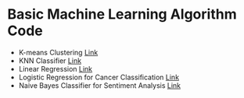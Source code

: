 # Basic Machine Learning Algorithm Code

* K-means Clustering [ Link ](https://github.com/Mazhar004/Basic-ML-Algorithm-Code/tree/master/K-means%20Clustering)
* KNN Classifier [ Link ](https://github.com/Mazhar004/Basic-ML-Algorithm-Code/tree/master/KNN)
* Linear Regression [ Link ](https://github.com/Mazhar004/Basic-ML-Algorithm-Code/tree/master/Linear%20Regression)
* Logistic Regression for Cancer Classification [ Link ](https://github.com/Mazhar004/Basic-ML-Algorithm-Code/tree/master/Logistic%20Regression%20(Cancer%20Classification))
* Naive Bayes Classifier for Sentiment Analysis [ Link ](https://github.com/Mazhar004/Basic-ML-Algorithm-Code/tree/master/Na%C3%AFve%20Bayes%20Classifier(Sentiment%20analysis))
